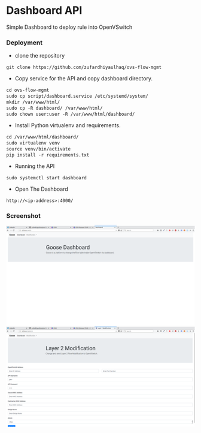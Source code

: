 Dashboard API
=============

Simple Dashboard to deploy rule into OpenVSwitch

### Deployment
- clone the repository
```
git clone https://github.com/zufardhiyaulhaq/ovs-flow-mgmt
```
- Copy service for the API and copy dashboard directory.
```
cd ovs-flow-mgmt
sudo cp script/dashboard.service /etc/systemd/system/
mkdir /var/www/html/
sudo cp -R dashboard/ /var/www/html/
sudo chown user:user -R /var/www/html/dashboard/
```
- Install Python virtualenv and requirements.
```
cd /var/www/html/dashboard/
sudo virtualenv venv
source venv/bin/activate
pip install -r requirements.txt
```
- Running the API
```
sudo systemctl start dashboard
```
- Open The Dashboard
```
http://<ip-address>:4000/
```

### Screenshot
![alt text](https://raw.githubusercontent.com/zufardhiyaulhaq/ovs-flow-mgmt/master/images/screenshot2.png)
![alt text](https://raw.githubusercontent.com/zufardhiyaulhaq/ovs-flow-mgmt/master/images/screenshot.png)
